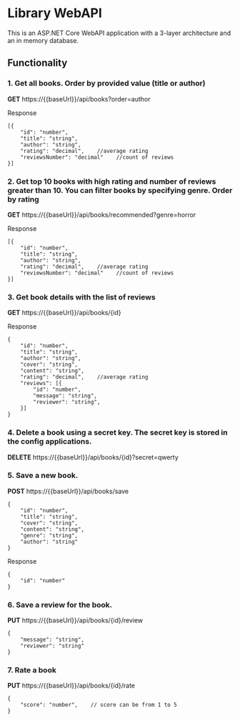 # Library WebAPI
This is an ASP.NET Core WebAPI application with a 3-layer architecture and an in memory database.

## Functionality
### 1. Get all books. Order by provided value (title or author)
**GET** https://{{baseUrl}}/api/books?order=author

Response
```
[{
	"id": "number",
	"title": "string",
	"author": "string",
	"rating": "decimal",    //average rating
	"reviewsNumber": "decimal"    //count of reviews
}]
```

### 2. Get top 10 books with high rating and number of reviews greater than 10. You can filter books by specifying genre. Order by rating
**GET** https://{{baseUrl}}/api/books/recommended?genre=horror

Response
```
[{
	"id": "number",
	"title": "string",
	"author": "string",
	"rating": "decimal",    //average rating
	"reviewsNumber": "decimal"    //count of reviews
}]
```

### 3. Get book details with the list of reviews
**GET** https://{{baseUrl}}/api/books/{id}

Response
```
{
	"id": "number",
	"title": "string",
	"author": "string",
	"cover": "string",
	"content": "string",
	"rating": "decimal",    //average rating
	"reviews": [{
		"id": "number",
		"message": "string",
		"reviewer": "string",
	}]
}
```

### 4. Delete a book using a secret key. The secret key is stored in the config applications.
**DELETE** https://{{baseUrl}}/api/books/{id}?secret=qwerty

### 5. Save a new book.
**POST** https://{{baseUrl}}/api/books/save
```
{
	"id": "number", 
	"title": "string",
	"cover": "string",
	"content": "string",
	"genre": "string",
	"author": "string"
}
```

Response
```
{
	"id": "number"
}
```

### 6. Save a review for the book.
**PUT** https://{{baseUrl}}/api/books/{id}/review
```
{
	"message": "string",
	"reviewer": "string"
}
```

### 7. Rate a book
**PUT** https://{{baseUrl}}/api/books/{id}/rate
```
{
	"score": "number",    // score can be from 1 to 5
}
```

